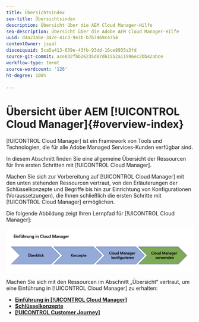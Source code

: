 ```yaml
---
title: Übersichtsindex
seo-title: Übersichtsindex
description: Übersicht über die AEM Cloud Manager-Hilfe
seo-description: Übersicht über die Adobe AEM Cloud Manager-Hilfe
uuid: d4a23a6e-347e-41c3-9e3b-b7b7469c4754
contentOwner: jsyal
discoiquuid: 5ca5a413-639e-43fb-93dd-16ce8935a3fd
source-git-commit: ace032fbb26235d87d61552a11996ec2bb42abce
workflow-type: tm+mt
source-wordcount: '126'
ht-degree: 100%

---
```



# Übersicht über AEM [!UICONTROL Cloud Manager]{#overview-index}

[!UICONTROL Cloud Manager] ist ein Framework von Tools und Technologien, die für alle Adobe Managed Services-Kunden verfügbar sind.

In diesem Abschnitt finden Sie eine allgemeine Übersicht der Ressourcen für Ihre ersten Schritten mit [!UICONTROL Cloud Manager].

Machen Sie sich zur Vorbereitung auf [!UICONTROL Cloud Manager] mit den unten stehenden Ressourcen vertraut, von den Erläuterungen der Schlüsselkonzepte und Begriffe bis hin zur Einrichtung von Konfigurationen (Voraussetzungen), die Ihnen schließlich die ersten Schritte mit [!UICONTROL Cloud Manager] ermöglichen.

Die folgende Abbildung zeigt Ihren Lernpfad für [!UICONTROL Cloud Manager]:

![](assets/screen_shot_2018-05-04at94510pm.png)

Machen Sie sich mit den Ressourcen im Abschnitt „Übersicht“ vertraut, um eine Einführung in [!UICONTROL Cloud Manager] zu erhalten:

* **[Einführung in [!UICONTROL Cloud Manager]](introduction-to-cloud-manager.md)**
* **[Schlüsselkonzepte](key-concepts.md)**
* **[[!UICONTROL Customer Journey]](customer-journey.md)**

